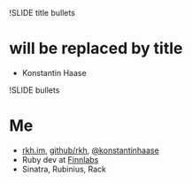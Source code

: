 !SLIDE title bullets
# will be replaced by title #

* Konstantin Haase

!SLIDE bullets
# Me #

* [rkh.im](http://rkh.im/), [github/rkh](http://github.com/rkh), [@konstantinhaase](http://twitter.com/konstantinhaase)
* Ruby dev at [Finnlabs](http://finn.de)
* Sinatra, Rubinius, Rack
